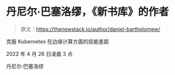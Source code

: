 # 丹尼尔·巴塞洛缪，《新书库》的作者

> 原文：<https://thenewstack.io/author/daniel-bartholomew/>

克服 Kubernetes 在边缘计算方面的技能差距

2022 年 4 月 26 日凌晨 3 点

丹尼尔·巴塞洛缪